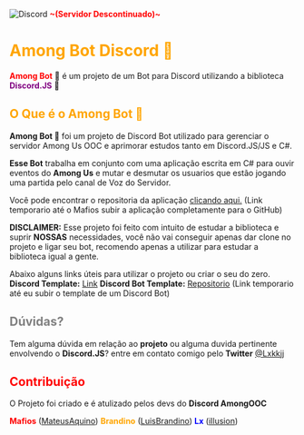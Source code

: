 ![Discord](https://img.shields.io/discord/757544959766429778?style=for-the-badge) <b><b style='color:red'>~(Servidor Descontinuado)~</b></b>
# <b><b style='color:Orange'>Among Bot Discord 🚀</b></b>



<b><b style='color:red'>Among Bot</b></b> 🚀 é um projeto de um Bot para Discord utilizando a biblioteca <b><b style='color:purple'>Discord.JS</b></b> 👾




## <b><b style='color:orange'>O Que é o Among Bot 🚀</b></b>

**Among Bot 🚀** foi um projeto de Discord Bot utilizado para gerenciar o servidor Among Us OOC e aprimorar estudos tanto em Discord.JS/JS e C#.

**Esse Bot** trabalha em conjunto com uma aplicação escrita em C# para ouvir eventos  do **Among Us** e mutar e desmutar os usuarios que estão jogando uma partida pelo canal de Voz do Servidor.

Você pode encontrar o repositoria da aplicação [clicando aqui.](https://github.com/MateusAquino/) (Link temporario até o Mafios subir a aplicação completamente para o GitHub)

**DISCLAIMER:** Esse projeto foi feito com intuito de estudar a biblioteca e suprir **NOSSAS** necessidades, você não vai conseguir apenas dar clone no projeto e ligar seu bot, recomendo apenas a utilizar para estudar a biblioteca igual a gente.

Abaixo alguns links úteis para utilizar o projeto ou criar o seu do zero.
**Discord Template:** [Link](https://discord.new/RkxRcr8DycFg)
**Discord Bot Template:** [Repositorio](https://github.com/iIlusion) (Link temporario até eu subir o template de um Discord Bot)

## <b><b style='color:gray'>Dúvidas?</b></b>
Tem alguma dúvida em relação ao **projeto** ou alguma duvida pertinente envolvendo o **Discord.JS**? entre em contato comigo pelo **Twitter** [@Lxkkjj](https://twitter.com/lxkkjj)

## <b><b style='color:Red'>Contribuição</b></b>

O Projeto foi criado e é atulizado pelos devs do **Discord AmongOOC**

<b><b style='color:red'>Mafios</b></b> ([MateusAquino](https://github.com/MateusAquino/))
<b><b style='color:orange'>Brandino</b></b> ([LuisBrandino](https://github.com/luisbrandino))
<b><b style='color:blue'>Lx</b></b> ([iIlusion](https://github.com/iIlusion))

